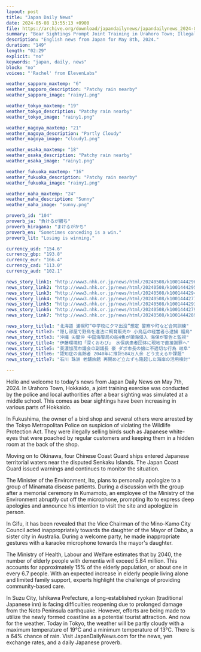 ```yaml
---
layout: post
title: "Japan Daily News"
date: 2024-05-08 13:55:13 +0900
file: https://archive.org/download/japandailynews/japandailynews_2024-05-07.mp3
summary: "Bear Sightings Prompt Joint Training in Urahoro Town; Illegal Bird Trafficking Ring Busted in Fukushima, & more…"
description: "English news from Japan for May 8th, 2024."
duration: "149"
length: "02:29"
explicit: "no"
keywords: "japan, daily, news"
block: "no"
voices: "'Rachel' from ElevenLabs"

weather_sapporo_maxtemp: "6"
weather_sapporo_description: "Patchy rain nearby"
weather_sapporo_image: "rainy1.png"

weather_tokyo_maxtemp: "19"
weather_tokyo_description: "Patchy rain nearby"
weather_tokyo_image: "rainy1.png"

weather_nagoya_maxtemp: "21"
weather_nagoya_description: "Partly Cloudy"
weather_nagoya_image: "cloudy1.png"

weather_osaka_maxtemp: "18"
weather_osaka_description: "Patchy rain nearby"
weather_osaka_image: "rainy1.png"

weather_fukuoka_maxtemp: "16"
weather_fukuoka_description: "Patchy rain nearby"
weather_fukuoka_image: "rainy1.png"

weather_naha_maxtemp: "24"
weather_naha_description: "Sunny"
weather_naha_image: "sunny.png"

proverb_id: "104"
proverb_ja: "負けるが勝ち"
proverb_hiragana: "まけるがかち"
proverb_en: "Sometimes conceding is a win."
proverb_lit: "Losing is winning."

currency_usd: "154.6"
currency_gbp: "193.8"
currency_eur: "166.4"
currency_cad: "113.0"
currency_aud: "102.1"

news_story_link1: "http://www3.nhk.or.jp/news/html/20240508/k10014442961000.html"
news_story_link2: "http://www3.nhk.or.jp/news/html/20240508/k10014442951000.html"
news_story_link3: "http://www3.nhk.or.jp/news/html/20240508/k10014442941000.html"
news_story_link4: "http://www3.nhk.or.jp/news/html/20240508/k10014442771000.html"
news_story_link5: "http://www3.nhk.or.jp/news/html/20240508/k10014442931000.html"
news_story_link6: "http://www3.nhk.or.jp/news/html/20240508/k10014442791000.html"
news_story_link7: "http://www3.nhk.or.jp/news/html/20240508/k10014442891000.html"

news_story_title1: "北海道 浦幌町“中学校にクマ出没”想定 警察や町など合同訓練"
news_story_title2: "隠し部屋で野鳥を違法に飼育販売か 小鳥店の経営者ら逮捕 福島"
news_story_title3: "沖縄 尖閣沖 中国海警局の船4隻が領海侵入 海保が警告と監視"
news_story_title4: "伊藤環境相「深くおわび」 水俣病患者団体に現地で直接謝罪へ"
news_story_title5: "美濃加茂市議会の副議長 豪 ダボ市長の娘に不適切な行為 岐阜"
news_story_title6: "認知症の高齢者 2040年に推計584万人余 どう支えるか課題"
news_story_title7: "石川 珠洲 老舗旅館 再開めど立たずも隆起した海岸の活用検討"

---
```


Hello and welcome to today's news from Japan Daily News on May 7th, 2024. In Urahoro Town, Hokkaido, a joint training exercise was conducted by the police and local authorities after a bear sighting was simulated at a middle school. This comes as bear sightings have been increasing in various parts of Hokkaido.

In Fukushima, the owner of a bird shop and several others were arrested by the Tokyo Metropolitan Police on suspicion of violating the Wildlife Protection Act. They were illegally selling birds such as Japanese white-eyes that were poached by regular customers and keeping them in a hidden room at the back of the shop.

Moving on to Okinawa, four Chinese Coast Guard ships entered Japanese territorial waters near the disputed Senkaku Islands. The Japan Coast Guard issued warnings and continues to monitor the situation.

The Minister of the Environment, Ito, plans to personally apologize to a group of Minamata disease patients. During a discussion with the group after a memorial ceremony in Kumamoto, an employee of the Ministry of the Environment abruptly cut off the microphone, prompting Ito to express deep apologies and announce his intention to visit the site and apologize in person.

In Gifu, it has been revealed that the Vice Chairman of the Mino-Kamo City Council acted inappropriately towards the daughter of the Mayor of Dabo, a sister city in Australia. During a welcome party, he made inappropriate gestures with a karaoke microphone towards the mayor's daughter.

The Ministry of Health, Labour and Welfare estimates that by 2040, the number of elderly people with dementia will exceed 5.84 million. This accounts for approximately 15% of the elderly population, or about one in every 6.7 people. With an expected increase in elderly people living alone and limited family support, experts highlight the challenge of providing community-based care.

In Suzu City, Ishikawa Prefecture, a long-established ryokan (traditional Japanese inn) is facing difficulties reopening due to prolonged damage from the Noto Peninsula earthquake. However, efforts are being made to utilize the newly formed coastline as a potential tourist attraction. And now for the weather. Today in Tokyo, the weather will be partly cloudy with a maximum temperature of 19°C and a minimum temperature of 13°C. There is a 64% chance of rain.  Visit JapanDailyNews.com for the news, yen exchange rates, and a daily Japanese proverb.
